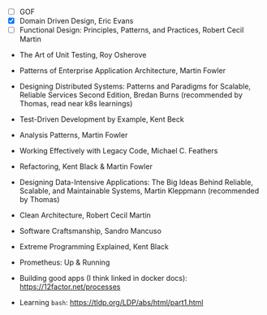 
-  [ ] GOF
-  [x] Domain Driven Design, Eric Evans
-  [ ] Functional Design: Principles, Patterns, and Practices, Robert Cecil Martin
- The Art of Unit Testing, Roy Osherove
- Patterns of Enterprise Application Architecture, Martin Fowler
- Designing Distributed Systems: Patterns and Paradigms for Scalable, Reliable Services Second Edition, Bredan Burns (recommended by Thomas, read near k8s learnings)
- Test-Driven Development by Example, Kent Beck
- Analysis Patterns, Martin Fowler
- Working Effectively with Legacy Code, Michael C. Feathers
- Refactoring, Kent Black & Martin Fowler
- Designing Data-Intensive Applications: The Big Ideas Behind Reliable, Scalable, and Maintainable Systems, Martin Kleppmann (recommended by Thomas)
- Clean Architecture, Robert Cecil Martin
- Software Craftsmanship, Sandro Mancuso
- Extreme Programming Explained, Kent Black
- Prometheus: Up & Running

- Building good apps (I think linked in docker docs): https://12factor.net/processes
- Learning `bash`: https://tldp.org/LDP/abs/html/part1.html
